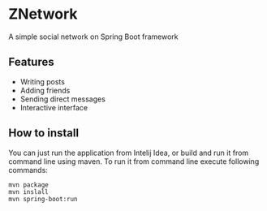 # ZNetwork
A simple social network on Spring Boot framework

## Features
* Writing posts
* Adding friends
* Sending direct messages
* Interactive interface

## How to install
You can just run the application from Intelij Idea,
or build and run it from command line using maven.
To run it from command line execute following commands:

```
mvn package
mvn inslall
mvn spring-boot:run
```
